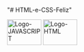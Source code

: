 "# HTML-e-CSS-Feliz" 

<img align="center" alt="Logo-JAVASCRIPT" height="60" width="80" src="https://user-images.githubusercontent.com/130726518/235575546-ed5322df-e2f7-4084-94e7-6e6edc2898c1.svg">
<img align="center" alt="Logo-HTML" height="60" width="80" src="https://user-images.githubusercontent.com/130726518/235575846-ab9c1510-07e0-4e37-9dca-52f5f5cfd13a.svg">
